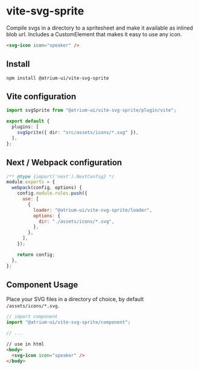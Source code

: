 # vite-svg-sprite

Compile svgs in a directory to a spritesheet and make it available as inlined blob url.
Includes a CustomElement that makes it easy to use any icon.

```html
<svg-icon icon="speaker" />
```

## Install

`npm install @atrium-ui/vite-svg-sprite`

## Vite configuration

```typescript
import svgSprite from "@atrium-ui/vite-svg-sprite/plugin/vite";

export default {
  plugins: [
    svgSprite({ dir: "src/assets/icons/*.svg" }),
  ],
};
```


## Next / Webpack configuration

```javascript
/** @type {import('next').NextConfig} */
module.exports = {
  webpack(config, options) {
    config.module.rules.push({
      use: [
        {
          loader: "@atrium-ui/vite-svg-sprite/loader",
          options: {
            dir: "./assets/icons/*.svg",
          },
        },
      ],
    });

    return config;
  },
};
```

## Component Usage

Place your SVG files in a directory of choice, by default `/assets/icons/*.svg`.


```typescript
// import component
import "@atrium-ui/vite-svg-sprite/component";

// ...
```

```html
// use in html
<body>
  <svg-icon icon="speaker" />
</body>
```